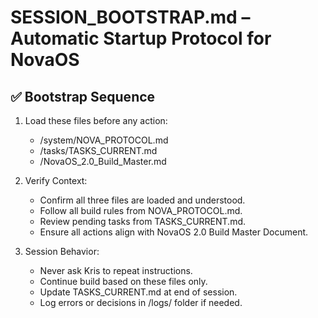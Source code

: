 # SESSION_BOOTSTRAP.md – Automatic Startup Protocol for NovaOS

## ✅ Bootstrap Sequence

1. Load these files before any action:
   - /system/NOVA_PROTOCOL.md
   - /tasks/TASKS_CURRENT.md
   - /NovaOS_2.0_Build_Master.md

2. Verify Context:
   - Confirm all three files are loaded and understood.
   - Follow all build rules from NOVA_PROTOCOL.md.
   - Review pending tasks from TASKS_CURRENT.md.
   - Ensure all actions align with NovaOS 2.0 Build Master Document.

3. Session Behavior:
   - Never ask Kris to repeat instructions.
   - Continue build based on these files only.
   - Update TASKS_CURRENT.md at end of session.
   - Log errors or decisions in /logs/ folder if needed.
